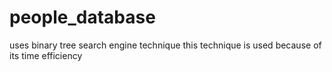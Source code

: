 # people_database
uses binary tree search engine technique 
this technique is used because of its time efficiency
